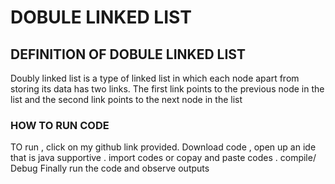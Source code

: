 # DOBULE LINKED LIST
## DEFINITION OF DOBULE LINKED LIST
Doubly linked list is a type of linked list in which each node apart from storing its data has two links. The first link points to the previous node in the list and the second link points to the next node in the list
### HOW TO RUN CODE 
TO run ,  click on my github link provided.
Download code , open up an ide that is java supportive .
import codes or copay and paste codes .
compile/ Debug 
Finally run the code and observe outputs
